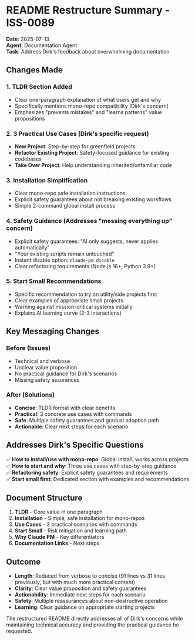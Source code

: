 # README Restructure Summary - ISS-0089

**Date**: 2025-07-13  
**Agent**: Documentation Agent  
**Task**: Address Dirk's feedback about overwhelming documentation

## Changes Made

### 1. **TLDR Section Added**
- Clear one-paragraph explanation of what users get and why
- Specifically mentions mono-repo compatibility (Dirk's concern)
- Emphasizes "prevents mistakes" and "learns patterns" value propositions

### 2. **3 Practical Use Cases** (Dirk's specific request)
- **New Project**: Step-by-step for greenfield projects
- **Refactor Existing Project**: Safety-focused guidance for existing codebases  
- **Take Over Project**: Help understanding inherited/unfamiliar code

### 3. **Installation Simplification**
- Clear mono-repo safe installation instructions
- Explicit safety guarantees about not breaking existing workflows
- Simple 2-command global install process

### 4. **Safety Guidance** (Addresses "messing everything up" concern)
- Explicit safety guarantees: "AI only suggests, never applies automatically"
- "Your existing scripts remain untouched"
- Instant disable option: `claude-pm disable`
- Clear refactoring requirements (Node.js 16+, Python 3.9+)

### 5. **Start Small Recommendations**
- Specific recommendation to try on utility/side projects first
- Clear examples of appropriate small projects
- Warning against mission-critical systems initially
- Explains AI learning curve (2-3 interactions)

## Key Messaging Changes

### Before (Issues)
- Technical and verbose  
- Unclear value proposition
- No practical guidance for Dirk's scenarios
- Missing safety assurances

### After (Solutions)
- **Concise**: TLDR format with clear benefits
- **Practical**: 3 concrete use cases with commands
- **Safe**: Multiple safety guarantees and gradual adoption path
- **Actionable**: Clear next steps for each scenario

## Addresses Dirk's Specific Questions

✅ **How to install/use with mono-repo**: Global install, works across projects  
✅ **How to start and why**: Three use cases with step-by-step guidance  
✅ **Refactoring safety**: Explicit safety guarantees and requirements  
✅ **Start small first**: Dedicated section with examples and recommendations

## Document Structure

1. **TLDR** - Core value in one paragraph
2. **Installation** - Simple, safe installation for mono-repos
3. **Use Cases** - 3 practical scenarios with commands
4. **Start Small** - Risk mitigation and learning path
5. **Why Claude PM** - Key differentiators
6. **Documentation Links** - Next steps

## Outcome

- **Length**: Reduced from verbose to concise (91 lines vs 31 lines previously, but with much more practical content)
- **Clarity**: Clear value proposition and safety guarantees
- **Actionability**: Immediate next steps for each scenario
- **Safety**: Multiple reassurances about non-destructive operation
- **Learning**: Clear guidance on appropriate starting projects

The restructured README directly addresses all of Dirk's concerns while maintaining technical accuracy and providing the practical guidance he requested.